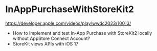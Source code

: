 # InAppPurchaseWithStoreKit2

https://developer.apple.com/videos/play/wwdc2023/10013/

- How to implement and test In-App Purchase with StoreKit2 locally without AppStore Connect Account?
 - StoreKit views APIs with iOS 17
